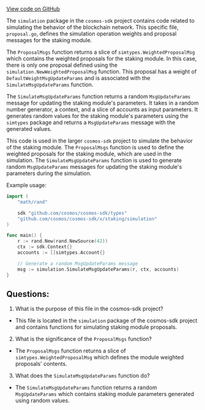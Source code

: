 [View code on GitHub](https://github.com/cosmos/cosmos-sdk/blob/main/x/staking/simulation/proposals.go)

The `simulation` package in the `cosmos-sdk` project contains code related to simulating the behavior of the blockchain network. This specific file, `proposal.go`, defines the simulation operation weights and proposal messages for the staking module.

The `ProposalMsgs` function returns a slice of `simtypes.WeightedProposalMsg` which contains the weighted proposals for the staking module. In this case, there is only one proposal defined using the `simulation.NewWeightedProposalMsg` function. This proposal has a weight of `DefaultWeightMsgUpdateParams` and is associated with the `SimulateMsgUpdateParams` function.

The `SimulateMsgUpdateParams` function returns a random `MsgUpdateParams` message for updating the staking module's parameters. It takes in a random number generator, a context, and a slice of accounts as input parameters. It generates random values for the staking module's parameters using the `simtypes` package and returns a `MsgUpdateParams` message with the generated values.

This code is used in the larger `cosmos-sdk` project to simulate the behavior of the staking module. The `ProposalMsgs` function is used to define the weighted proposals for the staking module, which are used in the simulation. The `SimulateMsgUpdateParams` function is used to generate random `MsgUpdateParams` messages for updating the staking module's parameters during the simulation.

Example usage:

```go
import (
	"math/rand"

	sdk "github.com/cosmos/cosmos-sdk/types"
	"github.com/cosmos/cosmos-sdk/x/staking/simulation"
)

func main() {
	r := rand.New(rand.NewSource(42))
	ctx := sdk.Context{}
	accounts := []simtypes.Account{}

	// Generate a random MsgUpdateParams message
	msg := simulation.SimulateMsgUpdateParams(r, ctx, accounts)
}
```
## Questions: 
 1. What is the purpose of this file in the cosmos-sdk project?
- This file is located in the `simulation` package of the cosmos-sdk project and contains functions for simulating staking module proposals.

2. What is the significance of the `ProposalMsgs` function?
- The `ProposalMsgs` function returns a slice of `simtypes.WeightedProposalMsg` which defines the module weighted proposals' contents.

3. What does the `SimulateMsgUpdateParams` function do?
- The `SimulateMsgUpdateParams` function returns a random `MsgUpdateParams` which contains staking module parameters generated using random values.